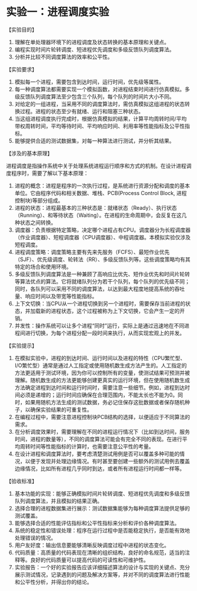 # 实验一：进程调度实验

【实验目的】

1. 理解在单处理器环境下的进程调度及状态转换的基本原理和关键点。
2. 编程实现时间片轮转调度、短进程优先调度和多级反馈队列调度算法。
3. 分析并比较不同调度算法的效率和公平性。

【实验要求】

1. 模拟每一个进程，需要包含到达时间，运行时间，优先级等属性。
2. 每一种调度算法都需要实现一个模拟函数，对进程结束时间进行仿真模拟。多级反馈队列调度算法至少包含三个队列，每个队列的时间片大小不同。
3. 对给定的一组进程，当采用不同的调度算法时，需仿真模拟这组进程的状态转换过程。进程的状态至少有就绪、运行和阻塞三种状态。
4. 当这组进程调度执行完成时，根据仿真模拟的结果，计算平均周转时间/平均带权周转时间，平均等待时间、平均响应时间、利用率等性能指标及公平性指标。
5. 能够提供合适的测试数据集，对每一种算法进行测试，并分析其结果。

【涉及的基本原理】

进程调度是指操作系统中关于处理系统进程运行顺序和方式的机制。在设计进程调度程序时，需要了解以下基本原理：

1. 进程的概念：进程是程序的一次执行过程，是系统进行资源分配和调度的基本单位。它由程序代码和相关数据、堆栈、PCB(Process Control Block, 进程控制块)等部分组成。
2. 进程的状态：进程最基本的三种状态是：就绪状态（Ready）、执行状态（Running）、和等待状态（Waiting）。在进程的生命周期中，会反复在这几种状态之间转换。
3. 调度器：负责根据特定策略，决定哪个进程占有CPU。调度器分为长程调度器（作业调度器）、短程调度器（CPU调度器）、中程调度器。本模拟实验仅涉及短程调度。
4. 进程调度策略：调度策略主要有先来先服务（FCFS）、最短作业优先（SJF）、优先级调度、轮转法（RR）、多级反馈队列等。这些调度策略均有其特定的场合和使用环境。
5. 多级反馈队列调度算法是一种兼顾了高响应比优先、短作业优先和时间片轮转等算法优点的算法。它将就绪队列分为若干个队列，每个队列的优先级不同；同时，各队列可以采用不同的调度算法，以达到最大程度地提高系统的吞吐量、响应时间以及带宽等性能指标。
6. 上下文切换：当CPU从一个进程切换到另一个进程时，需要保存当前进程的状态，并加载新的进程状态，这个过程被称为上下文切换，它会产生一定的开销。
7. 并发性：操作系统可以让多个进程“同时”运行，实际上是通过迅速地在不同进程间进行切换，为每个进程分配一段时间来执行，从而实现宏观上的并发。

【实验提示】

1. 在模拟实验中，进程的到达时间、运行时间以及进程的特性（CPU繁忙型、I/O繁忙型）通常是通过人工指定或使用随机数生成方法产生的。人工指定的方法更适用于测试环境，因为你可以控制所有的变量，使测试结果可预测并被理解。随机数生成的方法更能够创建更真实的运行环境，但在使用随机数生成方法确定进程到达时间和运行时间时，需要注意一些细节。例如，进程到达时间必须是递增的；运行时间应确保在合理范围内，不能太长也不能为0。同时，如果用随机方法生成的测试数据，务必记住保存这批数据或者保存随机种子，以确保实验结果的可重复性。
2. 在编程过程中，需要注意进程控制块PCB结构的选择，以便适应于不同算法的需求。
3. 在分析调度效果时，需要理解在不同的进程运行情况下（比如到达时间，服务时间，进程的数量等），不同的调度算法可能会有完全不同的表现。在进行平均周转时间等性能指标的计算时，也需要注意公平性的考量。
4. 在设计进程和调度算法时，要考虑清楚测试用例是否可以覆盖多种可能的情况，以便于发现并处理边缘情况。有时甚至要创建一些额外的测试用例去覆盖边缘情况，比如所有进程几乎同时到达，或者所有进程运行时间都一样等。

【验收标准】

1. 基本功能的实现：能够正确模拟时间片轮转调度、短进程优先调度和多级反馈队列调度算法，并且模拟的结果正确。
2. 选择合理的进程数据集进行展示：测试数据集能够为每种调度算法提供足够的测试覆盖。
3. 能够选择合适的性能评估指标和公平性指标来分析和评价各种调度算法。
4. 系统的稳定性和错误处理：程序在运行过程中是否能稳定执行，是否能有效地处理错误的情况。
5. 用户友好度：输出信息要能够清晰反映调度过程中进程的状态变化。
6. 代码质量：高质量的代码表现在清晰的组织结构，良好的命名规范，适当的注释等。良好的代码质量可以提高代码的可读性和可维护性。
7. 实验报告：一个好的实验报告应该详细描述算法的设计与实现的关键点、充分展示测试情况，记录遇到的问题及解决方案等，并对不同的调度算法进行性能和公平性分析，并得出你的结论。
